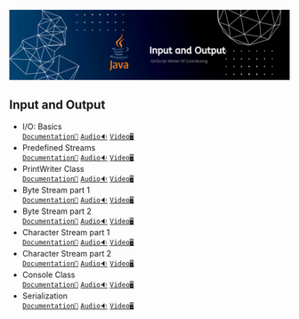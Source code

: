 ![Input and Output](../Assets/Input%20and%20Output.png)


## Input and Output

- I/O: Basics<br>
  [`Documentation📃`]()
  [`Audio🔉`]()
  [`Video🖥️`]()
- Predefined Streams<br>
  [`Documentation📃`]()
  [`Audio🔉`]()
  [`Video🖥️`]()
- PrintWriter Class<br>
  [`Documentation📃`]()
  [`Audio🔉`]()
  [`Video🖥️`]()
- Byte Stream part 1<br>
  [`Documentation📃`]()
  [`Audio🔉`]()
  [`Video🖥️`]()
- Byte Stream part 2<br>
  [`Documentation📃`]()
  [`Audio🔉`]()
  [`Video🖥️`]()
- Character Stream part 1<br>
  [`Documentation📃`]()
  [`Audio🔉`]()
  [`Video🖥️`]()
- Character Stream part 2<br>
  [`Documentation📃`]()
  [`Audio🔉`]()
  [`Video🖥️`]()
- Console Class<br>
  [`Documentation📃`]()
  [`Audio🔉`]()
  [`Video🖥️`]()
- Serialization<br>
  [`Documentation📃`]()
  [`Audio🔉`]()
  [`Video🖥️`]()
